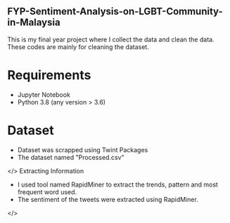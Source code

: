 ## FYP-Sentiment-Analysis-on-LGBT-Community-in-Malaysia
This is my final year project where I collect the data and clean the data. These codes are mainly for cleaning the dataset.

# Requirements

- Jupyter Notebook
- Python 3.8 (any version > 3.6)

# Dataset

- Dataset was scrapped using Twint Packages 
- The dataset named "Processed.csv"

</> Extracting Information 

- I used tool named RapidMiner to extract the trends, pattern and most frequent word used.
- The sentiment of the tweets were extracted using RapidMiner.

</>
